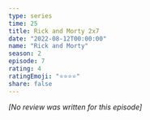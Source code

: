 ```yaml
---
type: series
time: 25
title: Rick and Morty 2x7
date: "2022-08-12T00:00:00"
name: "Rick and Morty"
season: 2
episode: 7
rating: 4
ratingEmoji: "⭐️⭐️⭐️⭐️"
share: false
---
```


_[No review was written for this episode]_

